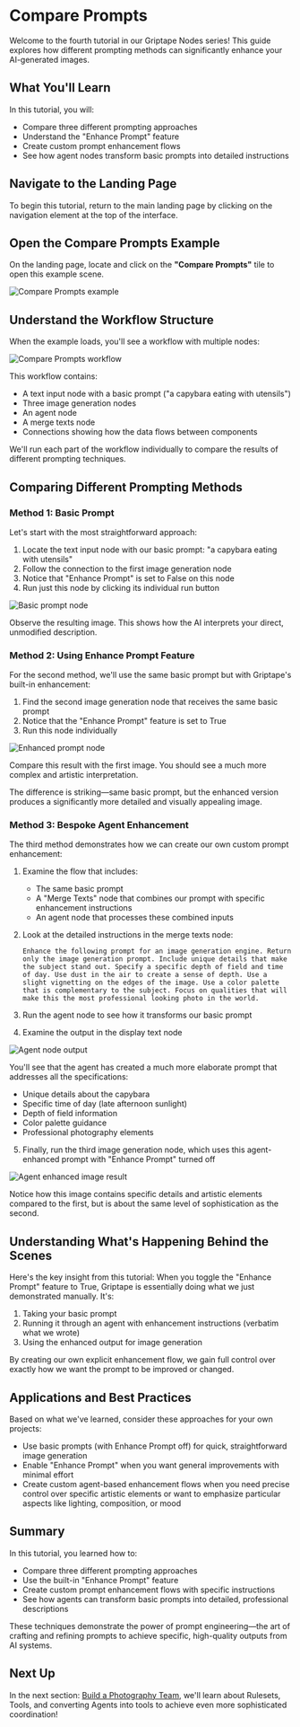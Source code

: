 # Compare Prompts

Welcome to the fourth tutorial in our Griptape Nodes series! This guide explores how different prompting methods can significantly enhance your AI-generated images.

## What You'll Learn

In this tutorial, you will:

- Compare three different prompting approaches
- Understand the "Enhance Prompt" feature
- Create custom prompt enhancement flows
- See how agent nodes transform basic prompts into detailed instructions

## Navigate to the Landing Page

To begin this tutorial, return to the main landing page by clicking on the navigation element at the top of the interface.

## Open the Compare Prompts Example

On the landing page, locate and click on the **"Compare Prompts"** tile to open this example scene.

![Compare Prompts example](assets/compare_prompts_example.png)

## Understand the Workflow Structure

When the example loads, you'll see a workflow with multiple nodes:

![Compare Prompts workflow](assets/compare_prompts_workflow.png)

This workflow contains:
- A text input node with a basic prompt ("a capybara eating with utensils")
- Three image generation nodes
- An agent node
- A merge texts node
- Connections showing how the data flows between components

We'll run each part of the workflow individually to compare the results of different prompting techniques.

## Comparing Different Prompting Methods

### Method 1: Basic Prompt

Let's start with the most straightforward approach:

1. Locate the text input node with our basic prompt: "a capybara eating with utensils"
2. Follow the connection to the first image generation node
3. Notice that "Enhance Prompt" is set to False on this node
4. Run just this node by clicking its individual run button

![Basic prompt node](assets/basic_prompt_node.png)

Observe the resulting image. This shows how the AI interprets your direct, unmodified description.

### Method 2: Using Enhance Prompt Feature

For the second method, we'll use the same basic prompt but with Griptape's built-in enhancement:

1. Find the second image generation node that receives the same basic prompt
2. Notice that the "Enhance Prompt" feature is set to True
3. Run this node individually

![Enhanced prompt node](assets/enhanced_prompt_node.png)

Compare this result with the first image. You should see a much more complex and artistic interpretation.

The difference is striking—same basic prompt, but the enhanced version produces a significantly more detailed and visually appealing image.

### Method 3: Bespoke Agent Enhancement

The third method demonstrates how we can create our own custom prompt enhancement:

1. Examine the flow that includes:
   - The same basic prompt
   - A "Merge Texts" node that combines our prompt with specific enhancement instructions
   - An agent node that processes these combined inputs

2. Look at the detailed instructions in the merge texts node:
   ```
   Enhance the following prompt for an image generation engine. Return only the image generation prompt. Include unique details that make the subject stand out. Specify a specific depth of field and time of day. Use dust in the air to create a sense of depth. Use a slight vignetting on the edges of the image. Use a color palette that is complementary to the subject. Focus on qualities that will make this the most professional looking photo in the world.
   ```

3. Run the agent node to see how it transforms our basic prompt
4. Examine the output in the display text node

![Agent node output](assets/agent_node_output.png)

You'll see that the agent has created a much more elaborate prompt that addresses all the specifications:
- Unique details about the capybara
- Specific time of day (late afternoon sunlight)
- Depth of field information
- Color palette guidance
- Professional photography elements

5. Finally, run the third image generation node, which uses this agent-enhanced prompt with "Enhance Prompt" turned off

![Agent enhanced image result](assets/agent_enhanced_result.png)

Notice how this image contains specific details and artistic elements compared to the first, but is about the same level of sophistication as the second.

## Understanding What's Happening Behind the Scenes

Here's the key insight from this tutorial: When you toggle the "Enhance Prompt" feature to True, Griptape is essentially doing what we just demonstrated manually. It's:

1. Taking your basic prompt
2. Running it through an agent with enhancement instructions (verbatim what we wrote)
3. Using the enhanced output for image generation

By creating our own explicit enhancement flow, we gain full control over exactly how we want the prompt to be improved or changed.

## Applications and Best Practices

Based on what we've learned, consider these approaches for your own projects:

- Use basic prompts (with Enhance Prompt off) for quick, straightforward image generation
- Enable "Enhance Prompt" when you want general improvements with minimal effort
- Create custom agent-based enhancement flows when you need precise control over specific artistic elements or want to emphasize particular aspects like lighting, composition, or mood


## Summary

In this tutorial, you learned how to:
- Compare three different prompting approaches
- Use the built-in "Enhance Prompt" feature
- Create custom prompt enhancement flows with specific instructions
- See how agents can transform basic prompts into detailed, professional descriptions

These techniques demonstrate the power of prompt engineering—the art of crafting and refining prompts to achieve specific, high-quality outputs from AI systems.

## Next Up

In the next section: [Build a Photography Team](../04_photography_team/FTUE_04_photography_team.md), we'll learn about Rulesets, Tools, and converting Agents into tools to achieve even more sophisticated coordination!